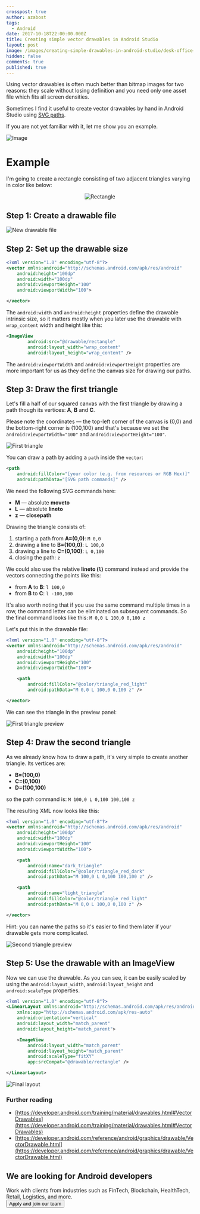```yaml
---
crosspost: true
author: azabost
tags:
  - Android
date: 2017-10-18T22:00:00.000Z
title: Creating simple vector drawables in Android Studio
layout: post
image: /images/creating-simple-drawables-in-android-studio/desk-office-pen-ruler.jpg
hidden: false
comments: true
published: true
---
```

Using vector drawables is often much better than bitmap images for two reasons: they scale without losing definition and you need only one asset file which fits all screen densities.

Sometimes I find it useful to create vector drawables by hand in Android Studio using [SVG paths](https://www.w3.org/TR/SVG/paths.html).

If you are not yet familiar with it, let me show you an example.

![Image](/images/creating-simple-drawables-in-android-studio/desk-office-pen-ruler.jpg)

# Example

I'm going to create a rectangle consisting of two adjacent triangles varying in color like below:

<center>

![Rectangle](/images/creating-simple-drawables-in-android-studio/expected-rectangle-2.png)

</center>

## Step 1: Create a drawable file

![New drawable file](/images/creating-simple-drawables-in-android-studio/new_drawable.png)

## Step 2: Set up the drawable size

```xml
<?xml version="1.0" encoding="utf-8"?>
<vector xmlns:android="http://schemas.android.com/apk/res/android"
    android:height="100dp"
    android:width="100dp"
    android:viewportHeight="100"
    android:viewportWidth="100">

</vector>
```

The `android:width` and `android:height` properties define the drawable intrinsic size, so it matters mostly when you later use the drawable with `wrap_content` width and height like this:

```xml
<ImageView
        android:src="@drawable/rectangle"
        android:layout_width="wrap_content"
        android:layout_height="wrap_content" />
```

The `android:viewportWidth` and `android:viewportHeight` properties are more important for us as they define the canvas size for drawing our paths.

## Step 3: Draw the first triangle

Let's fill a half of our squared canvas with the first triangle by drawing a path though its vertices: **A**, **B** and **C**.

Please note the coordinates &mdash; the top-left corner of the canvas is (0,0) and the bottom-right corner is (100,100) and that's because we set the `android:viewportWidth="100"` and `android:viewportHeight="100"`.

![First triangle](/images/creating-simple-drawables-in-android-studio/first_triangle.png) 

You can draw a path by adding a `path` inside the `vector`:

```xml
<path
    android:fillColor="[your color (e.g. from resources or RGB Hex)]"
    android:pathData="[SVG path commands]" />
```

We need the following SVG commands here:

* **M**  &mdash; absolute **moveto**
* **L**  &mdash; absolute **lineto**
* **z**  &mdash; **closepath**

Drawing the triangle consists of:

1. starting a path from **A=(0,0)**: `M 0,0`
2. drawing a line to **B=(100,0)**: `L 100,0`
3. drawing a line to **C=(0,100)**: `L 0,100`
4. closing the path: `z`

We could also use the relative **lineto (`l`)** command instead and provide the vectors connecting the points like this:

* from **A** to **B**: `l 100,0`
* from **B** to **C**: `l -100,100`

It's also worth noting that if you use the same command multiple times in a row, the command letter can be eliminated on subsequent commands. So the final command looks like this: `M 0,0 L 100,0 0,100 z`

Let's put this in the drawable file:

```xml
<?xml version="1.0" encoding="utf-8"?>
<vector xmlns:android="http://schemas.android.com/apk/res/android"
    android:height="100dp"
    android:width="100dp"
    android:viewportHeight="100"
    android:viewportWidth="100">

    <path
        android:fillColor="@color/triangle_red_light"
        android:pathData="M 0,0 L 100,0 0,100 z" />

</vector>
```

We can see the triangle in the preview panel:

![First triangle preview](/images/creating-simple-drawables-in-android-studio/first_triangle_preview.png)

## Step 4: Draw the second triangle

As we already know how to draw a path, it's very simple to create another triangle. Its vertices are:

* **B=(100,0)**
* **C=(0,100)**
* **D=(100,100)**

so the path command is: `M 100,0 L 0,100 100,100 z`

The resulting XML now looks like this:

```xml
<?xml version="1.0" encoding="utf-8"?>
<vector xmlns:android="http://schemas.android.com/apk/res/android"
    android:height="100dp"
    android:width="100dp"
    android:viewportHeight="100"
    android:viewportWidth="100">

    <path
        android:name="dark_triangle"
        android:fillColor="@color/triangle_red_dark"
        android:pathData="M 100,0 L 0,100 100,100 z" />

    <path
        android:name="light_triangle"
        android:fillColor="@color/triangle_red_light"
        android:pathData="M 0,0 L 100,0 0,100 z" />

</vector>
```

Hint: you can name the paths so it's easier to find them later if your drawable gets more complicated.

![Second triangle preview](/images/creating-simple-drawables-in-android-studio/second_triangle_preview.png)

## Step 5: Use the drawable with an ImageView

Now we can use the drawable. As you can see, it can be easily scaled by using the `android:layout_width`, `android:layout_height` and `android:scaleType` properties.

```xml
<?xml version="1.0" encoding="utf-8"?>
<LinearLayout xmlns:android="http://schemas.android.com/apk/res/android"
    xmlns:app="http://schemas.android.com/apk/res-auto"
    android:orientation="vertical"
    android:layout_width="match_parent"
    android:layout_height="match_parent">

    <ImageView
        android:layout_width="match_parent"
        android:layout_height="match_parent"
        android:scaleType="fitXY"
        app:srcCompat="@drawable/rectangle" />

</LinearLayout>
```

![Final layout](/images/creating-simple-drawables-in-android-studio/layout.png)

### Further reading

* [https://developer.android.com/training/material/drawables.html#VectorDrawables](https://developer.android.com/training/material/drawables.html#VectorDrawables)
* [https://developer.android.com/reference/android/graphics/drawable/VectorDrawable.html](https://developer.android.com/reference/android/graphics/drawable/VectorDrawable.html)

<div class='block-button'><h2>We are looking for Android developers</h2><div>Work with clients from industries such as FinTech, Blockchain, HealthTech, Retail, Logistics, and more.</div><a href="/jobs/senior-android-developer"><button>Apply and join our team</button></a></div>
